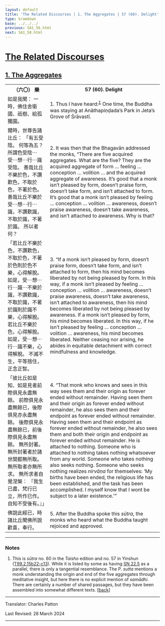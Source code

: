 ```yaml
---
layout: default
title: 'The Related Discourses | 1. The Aggregates | 57 (60). Delight'
type: kramdown
base: ../../../
previous: SA1_56.html
next: SA1_58.html
---
```


<h1><a href='../index.html'>The Related Discourses</a></h1>
<h2><a href='index.html'>1. The Aggregates</a></h2>

<table class="trans">
  <th class='ch'>（六〇） 樂</th>
  <th class='en'>57 (60). Delight</th>
  <tr>
    <td class="ch" title='t125.2.15b22'>如是我聞： 一時，佛住舍衛國、祇樹、給孤獨園。</td>
    <td id='p1'>1. Thus I have heard:<sup id="ref1"><a href="#n1">1</a></sup> One time, the Buddha was staying at Anāthapiṇḍada’s Park in Jeta’s Grove of Śrāvastī.</td>
  </tr>
  <tr>
    <td class="ch" title='t125.2.15b23'>爾時，世尊告諸比丘： 「有五受陰。 何等為五？ 所謂色受陰⋯受⋯想⋯行⋯識受陰。 善哉比丘不樂於色，不讚歎色，不取於色，不著於色。 善哉比丘不樂於受⋯想⋯行⋯識，不讚歎識，不取於識，不著於識。 所以者何？</td>
    <td id='p2'>2. It was then that the Bhagavān addressed the monks, “There are five acquired aggregates. What are the five? They are the acquired aggregate of form … feeling … conception … volition … and the acquired aggregate of awareness. It’s good that a monk isn’t pleased by form, doesn’t praise form, doesn’t take form, and isn’t attached to form. It’s good that a monk isn’t pleased by feeling … conception … volition … awareness, doesn’t praise awareness, doesn’t take awareness, and isn’t attached to awareness. Why is that?</td>
  </tr>
  <tr>
    <td class="ch" title='t125.2.15b27'>「若比丘不樂於色，不讚歎色，不取於色，不著於色則於色不樂，心得解脫。 如是，受⋯想⋯行⋯識⋯不樂於識，不讚歎識，不取於識，不著於識則於識不樂，心得解脫。 若比丘不樂於色，心得解脫。 如是，受⋯想⋯行⋯識不樂，心得解脫。 不滅不生，平等捨住，正念正智。</td>
    <td id='p3'>3. “If a monk isn’t pleased by form, doesn’t praise form, doesn’t take form, and isn’t attached to form, then his mind becomes liberated by not being pleased by form. In this way, if a monk isn’t pleased by feeling … conception … volition … awareness, doesn’t praise awareness, doesn’t take awareness, isn’t attached to awareness, then his mind becomes liberated by not being pleased by awareness. If a monk isn’t pleased by form, his mind becomes liberated. In this way, if he isn’t pleased by feeling … conception … volition … awareness, his mind becomes liberated. Neither ceasing nor arising, he abides in equitable detachment with correct mindfulness and knowledge.</td>
  </tr>
  <tr>
    <td class="ch" title='t125.2.15c5'>「彼比丘如是知、如是見者前際俱見永盡無餘。 前際俱見永盡無餘已，後際俱見亦永盡無餘。 後際俱見永盡無餘已，前後際俱見永盡無餘。 無所封著。 無所封著者於諸世間都無所取。 無所取者亦無所求。 無所求者自覺涅槃： 『我生已盡，梵行已立，所作已作。 自知不受後有。』」</td>
    <td id='p4'>4. “That monk who knows and sees in this way sees them and their origin as forever ended without remainder. Having seen them and their origin as forever ended without remainder, he also sees them and their endpoint as forever ended without remainder. Having seen them and their endpoint as forever ended without remainder, he also sees them and both their origin and endpoint as forever ended without remainder. He is attached to nothing. Someone who is attached to nothing takes nothing whatsoever from any world. Someone who takes nothing also seeks nothing. Someone who seeks nothing realizes <em>nirvāṇa</em> for themselves: ‘My births have been ended, the religious life has been established, and the task has been accomplished. I myself know that I wont be subject to a later existence.’”</td>
  </tr>
  <tr>
    <td class="ch" title='t125.2.15c12'>佛說此經已，時諸比丘聞佛所說歡喜，奉行。</td>
    <td id='p5'>5. After the Buddha spoke this <em>sūtra</em>, the monks who heard what the Buddha taught rejoiced and approved.</td>
  </tr>
</table>

<hr/>

<h3 id="notes">Notes</h3>

<ol class="notes-list">
<li id="n1">This is <em>sūtra</em> no. 60 in the <cite>Taisho</cite> edition and no. 57 in Yinshun (<a href="https://cbetaonline.dila.edu.tw/zh/T02n0099_p0015b22" target="_blank">T99.2.15b22-c13</a>). While it is listed by some as having <a href="https://suttacentral.net/sn22.5" target="_blank">SN 22.5</a> as a parallel, there is only a tangential resemblance. The P. <em>sutta</em> mentions a monk understanding the origin and end of the five aggregates through meditative insight, but here there is no explicit mention of <em>samādhi</em>. There are certainly a number of shared passages, but they have been assembled into somewhat different texts. [<a href="#ref1">back</a>]</li>
</ol>
<hr/>

<p class="translator">Translator: Charles Patton</p>
<p class='revised'>Last Revised: 28 March 2024</p>

<hr/>